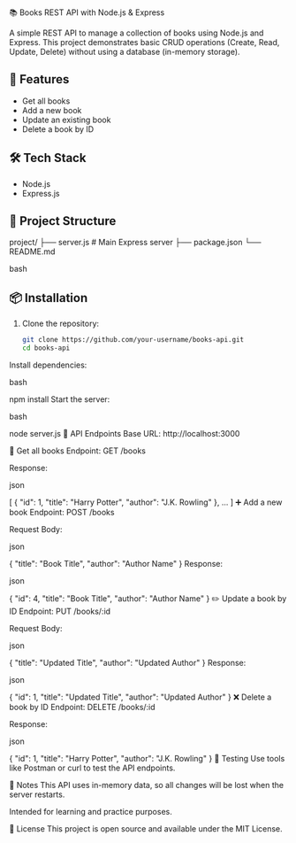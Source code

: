 📚 Books REST API with Node.js & Express

A simple REST API to manage a collection of books using Node.js and Express. This project demonstrates basic CRUD operations (Create, Read, Update, Delete) without using a database (in-memory storage).

## 🚀 Features

- Get all books
- Add a new book
- Update an existing book
- Delete a book by ID

## 🛠️ Tech Stack

- Node.js
- Express.js

## 📁 Project Structure

project/
├── server.js # Main Express server
├── package.json
└── README.md

bash


## 📦 Installation

1. Clone the repository:
   ```bash
   git clone https://github.com/your-username/books-api.git
   cd books-api
Install dependencies:

bash

npm install
Start the server:

bash

node server.js
📡 API Endpoints
Base URL: http://localhost:3000

📖 Get all books
Endpoint: GET /books

Response:

json

[
  { "id": 1, "title": "Harry Potter", "author": "J.K. Rowling" },
  ...
]
➕ Add a new book
Endpoint: POST /books

Request Body:

json

{
  "title": "Book Title",
  "author": "Author Name"
}
Response:

json

{
  "id": 4,
  "title": "Book Title",
  "author": "Author Name"
}
✏️ Update a book by ID
Endpoint: PUT /books/:id

Request Body:

json

{
  "title": "Updated Title",
  "author": "Updated Author"
}
Response:

json

{
  "id": 1,
  "title": "Updated Title",
  "author": "Updated Author"
}
❌ Delete a book by ID
Endpoint: DELETE /books/:id

Response:

json

{
  "id": 1,
  "title": "Harry Potter",
  "author": "J.K. Rowling"
}
🧪 Testing
Use tools like Postman or curl to test the API endpoints.

📌 Notes
This API uses in-memory data, so all changes will be lost when the server restarts.

Intended for learning and practice purposes.

📝 License
This project is open source and available under the MIT License.

